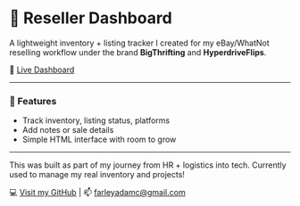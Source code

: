 # 🧰 Reseller Dashboard

A lightweight inventory + listing tracker I created for my eBay/WhatNot reselling workflow under the brand **BigThrifting** and **HyperdriveFlips**.

🔗 [Live Dashboard](https://analyticadam.github.io/reseller-dashboard/)

---

### 🧾 Features
- Track inventory, listing status, platforms
- Add notes or sale details
- Simple HTML interface with room to grow

---

This was built as part of my journey from HR + logistics into tech. Currently used to manage my real inventory and projects!

💻 [Visit my GitHub](https://github.com/analyticadam) | 📫 farleyadamc@gmail.com
